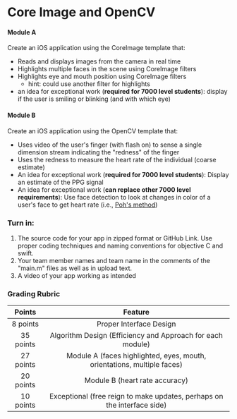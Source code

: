 # Core Image and OpenCV

#### Module A 
Create an iOS application using the CoreImage template that:
- Reads and displays images from the camera in real time
- Highlights multiple faces in the scene using CoreImage filters
- Highlights eye and mouth position using CoreImage filters
	- hint: could use another filter for highlights
- an idea for exceptional work (<strong>required for 7000 level students</strong>): display if the user is smiling or blinking (and with which eye)

#### Module B
Create an iOS application using the OpenCV template that:
- Uses video of the user's finger (with flash on) to sense a single dimension stream indicating the "redness" of the finger
- Uses the redness to measure the heart rate of the individual (coarse estimate)
- An idea for exceptional work (<strong>required for 7000 level students</strong>): Display an estimate of the PPG signal
- An idea for exceptional work (<strong>can replace other 7000 level requirements</strong>): Use face detection to look at changes in color of a user's face to get heart rate (i.e., <a href="https://affect.media.mit.edu/pdfs/11.Poh-etal-SIGGRAPH.pdf" target="_blank">Poh's method</a>)

### Turn in: 

1. The source code for your app in zipped format or GitHub Link. Use proper coding techniques and naming conventions for objective C and swift.
2. Your team member names and team name in the comments of the "main.m" files as well as in upload text. 
3. A video of your app working as intended

### Grading Rubric
|   Points      |     Feature    |
|      :---:    |      :---:     																	|
| 8 points 	| Proper Interface Design |
| 35 points		| Algorithm Design (Efficiency and Approach for each module) |
| 27 points		| Module A (faces highlighted, eyes, mouth, orientations, multiple faces) |
| 20 points		| Module B (heart rate accuracy) |
| 10 points		| Exceptional (free reign to make updates, perhaps on the interface side) |

